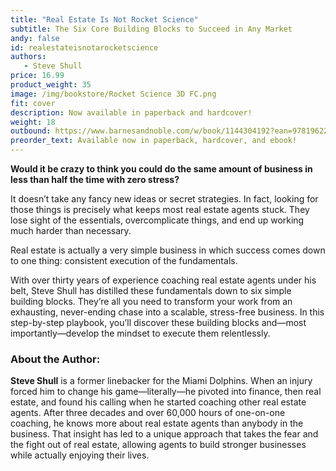 ```yaml
---
title: "Real Estate Is Not Rocket Science"
subtitle: The Six Core Building Blocks to Succeed in Any Market
andy: false
id: realestateisnotarocketscience
authors:
   - Steve Shull 
price: 16.99
product_weight: 35
image: /img/bookstore/Rocket Science 3D FC.png
fit: cover
description: Now available in paperback and hardcover!
weight: 18
outbound: https://www.barnesandnoble.com/w/book/1144304192?ean=9781962202152
preorder_text: Available now in paperback, hardcover, and ebook!
---
```


**Would it be crazy to think you could do the same amount of business in less than half the time with zero stress?**

It doesn’t take any fancy new ideas or secret strategies. In fact, looking for those things is precisely what keeps most real estate agents stuck. They lose sight of the essentials, overcomplicate things, and end up working much harder than necessary. 

Real estate is actually a very simple business in which success comes down to one thing: consistent execution of the fundamentals.

With over thirty years of experience coaching real estate agents under his belt, Steve Shull has distilled these fundamentals down to six simple building blocks. They’re all you need to transform your work from an exhausting, never-ending chase into a scalable, stress-free business. In this step-by-step playbook, you’ll discover these building blocks and—most importantly—develop the mindset to execute them relentlessly.

 
### About the Author: 
**Steve Shull** is a former linebacker for the Miami Dolphins. When an injury forced him to change his game—literally—he pivoted into finance, then real estate, and found his calling when he started coaching other real estate agents. After three decades and over 60,000 hours of one-on-one coaching, he knows more about real estate agents than anybody in the business. That insight has led to a unique approach that takes the fear and the fight out of real estate, allowing agents to build stronger businesses while actually enjoying their lives.
